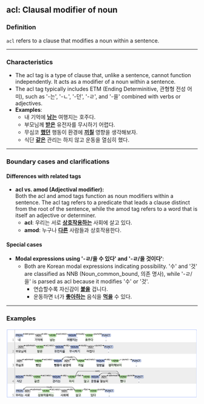 ## acl: Clausal modifier of noun

### Definition
`acl` refers to a clause that modifies a noun within a sentence.

---

### Characteristics
- The acl tag is a type of clause that, unlike a sentence, cannot function independently. It acts as a modifier of a noun within a sentence.
- The acl tag typically includes ETM (Ending Determinitive, 관형형 전성 어미), such as '-는', '-ㄴ', '-던', '-ㄹ', and '-을' combined with verbs or adjectives.
- **Examples**:
    - 내 기억에 <ins>**남는**</ins> 여행지는 호주다.
    - 부모님께 <ins>**받은**</ins> 유전자를 무시하기 어렵다.
    - 무심코 <ins>**했던**</ins> 행동이 환경에 <ins>**끼칠**</ins> 영향을 생각해보자.
    - 식단 <ins>**같은**</ins> 관리는 하지 않고 운동을 열심히 했다.

---

### Boundary cases and clarifications

#### Differences with related tags

- **acl vs. amod (Adjectival modifier):**  
  Both the acl and amod tags function as noun modifiers within a sentence. The acl tag refers to a predicate that leads a clause distinct from the root of the sentence, while the amod tag refers to a word that is itself an adjective or determiner.
    - **acl**: 우리는 서로 <ins>**상호작용하는**</ins> 사회에 살고 있다.
    - **amod**: 누구나 <ins>**다른**</ins> 사람들과 상호작용한다.

#### Special cases
- **Modal expressions using '-ㄹ/을 수 있다' and '-ㄹ/을 것이다'**:  
    - Both are Korean modal expressions indicating possibility. '수' and '것' are classified as NNB (Noun_common_bound, 의존 명사), while '-ㄹ/을' is parsed as acl because it modifies '수' or '것'.
        - 연습할수록 자신감이 <ins>**붙을**</ins> 겁니다.
        - 운동하면 너가 <ins>**좋아하는**</ins> 음식을 <ins>**먹을**</ins> 수 있다.

---

### Examples

![acl Example](acl.png)